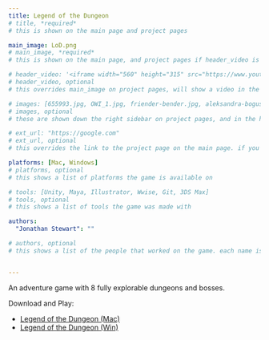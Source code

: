 ```yaml
---
title: Legend of the Dungeon
# title, *required*
# this is shown on the main page and project pages

main_image: LoD.png
# main_image, *required*
# this is shown on the main page, and project pages if header_video is not set

# header_video: '<iframe width="560" height="315" src="https://www.youtube.com/embed/aF3lF6Yo-gs" frameborder="0" allowfullscreen></iframe>'
# header_video, optional
# this overrides main_image on project pages, will show a video in the header

# images: [655993.jpg, OWI_1.jpg, friender-bender.jpg, aleksandra-boguslawska-1510.jpg]
# images, optional
# these are shown down the right sidebar on project pages, and in the hover gallery on the main page

# ext_url: "https://google.com"
# ext_url, optional
# this overrides the link to the project page on the main page. if you would rather just directly link somewhere else, use this variable.

platforms: [Mac, Windows]
# platforms, optional
# this shows a list of platforms the game is available on

# tools: [Unity, Maya, Illustrator, Wwise, Git, 3DS Max]
# tools, optional
# this shows a list of tools the game was made with

authors:
  "Jonathan Stewart": ""

# authors, optional
# this shows a list of the people that worked on the game. each name is a link that leads to somewhere else. if they don't have a url to link to, just enter blank double quotes (like the last entry in the above example)


---
```

An adventure game with 8 fully explorable dungeons and bosses.

Download and Play:
<ul>
<li><a href="{{ site.github.url }}/assets/games/LoD/LoD_Mac.zip">Legend of the Dungeon (Mac)</a></li>
<li><a href="{{ site.github.url }}/assets/games/LoD/LoD_Win.zip">Legend of the Dungeon (Win)</a></li>
</ul>
 